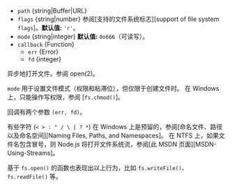 <!-- YAML
added: v0.0.2
changes:
  - version: v11.1.0
    pr-url: https://github.com/nodejs/node/pull/23767
    description: The `flags` argument is now optional and defaults to `'r'`.
  - version: v9.9.0
    pr-url: https://github.com/nodejs/node/pull/18801
    description: The `as` and `as+` flags are supported now.
  - version: v7.6.0
    pr-url: https://github.com/nodejs/node/pull/10739
    description: The `path` parameter can be a WHATWG `URL` object using `file:`
                 protocol. Support is currently still *experimental*.
-->

* `path` {string|Buffer|URL}
* `flags` {string|number} 参阅[支持的文件系统标志][support of file system `flags`]。**默认值:** `'r'`。
* `mode` {string|integer} **默认值:** `0o666`（可读写）。
* `callback` {Function}
  * `err` {Error}
  * `fd` {integer}

异步地打开文件。参阅 open(2)。

`mode` 用于设置文件模式（权限和粘滞位），但仅限于创建文件时。
在 Windows 上，只能操作写权限，参阅 [`fs.chmod()`]。

回调有两个参数 `(err, fd)`。

有些字符 (`< > : " / \ | ? *`) 在 Windows 上是预留的，参阅[命名文件、路径以及命名空间][Naming Files, Paths, and Namespaces]。 
在 NTFS 上，如果文件名包含冒号，则 Node.js 将打开文件系统流，参阅[此 MSDN 页面][MSDN-Using-Streams]。

基于 `fs.open()` 的函数也表现出以上行为，比如 `fs.writeFile()`、`fs.readFile()` 等。

